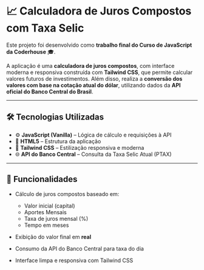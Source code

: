 # 📈 Calculadora de Juros Compostos com Taxa Selic

Este projeto foi desenvolvido como **trabalho final do Curso de JavaScript da Coderhouse** 🎓.

A aplicação é uma **calculadora de juros compostos**, com interface moderna e responsiva construída com **Tailwind CSS**, que permite calcular valores futuros de investimentos. Além disso, realiza a **conversão dos valores com base na cotação atual do dólar**, utilizando dados da **API oficial do Banco Central do Brasil**.

---

## 🛠️ Tecnologias Utilizadas

- ⚙️ **JavaScript (Vanilla)** – Lógica de cálculo e requisições à API  
- 🧾 **HTML5** – Estrutura da aplicação  
- 🎨 **Tailwind CSS** – Estilização responsiva e moderna  
- 🌐 **API do Banco Central** – Consulta da Taxa Selic Atual (PTAX)

---

## 🔢 Funcionalidades

- Cálculo de juros compostos baseado em:
  - Valor inicial (capital)
  - Aportes Mensais
  - Taxa de juros mensal (%)
  - Tempo em meses

- Exibição do valor final em **real**
- Consumo da API do Banco Central para taxa do dia
- Interface limpa e responsiva com Tailwind CSS
